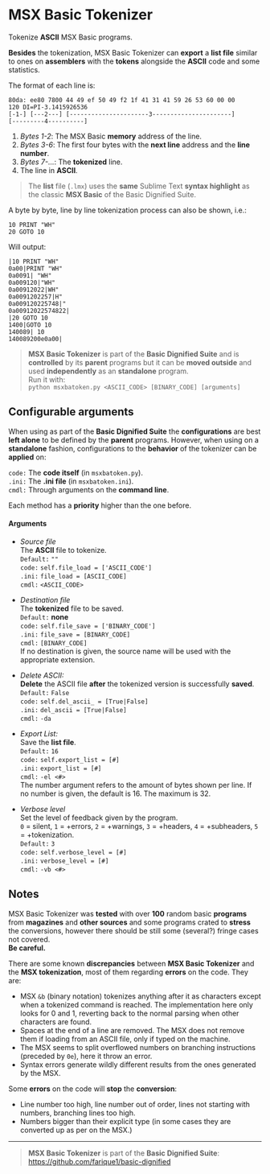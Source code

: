# MSX Basic Tokenizer  
  
Tokenize **ASCII** MSX Basic programs.  
  
**Besides** the tokenization, MSX Basic Tokenizer can **export** a **list file** similar to ones on **assemblers** with the **tokens** alongside the **ASCII** code and some statistics.  
  
  
The format of each line is:  
```  
80da: ee80 7800 44 49 ef 50 49 f2 1f 41 31 41 59 26 53 60 00 00        120 DI=PI-3.1415926536  
[-1-] [---2---] [----------------------3----------------------]        [---------4----------]  
```  
1. *Bytes 1-2*: The MSX Basic **memory** address of the line.  
2. *Bytes 3-6*: The first four bytes with the **next line** address and the **line number**.  
3. *Bytes 7-...*: The **tokenized** line.  
4. The line in **ASCII**.  
  
> The **list** file (`.lmx`) uses the **same** Sublime Text **syntax highlight** as the classic **MSX Basic** of the Basic Dignified Suite.  
  
A byte by byte, line by line tokenization process can also be shown, i.e.:  
```BASIC  
10 PRINT "WH"  
20 GOTO 10  
```  
Will output:  
```  
|10 PRINT "WH"  
0a00|PRINT "WH"  
0a0091| "WH"  
0a009120|"WH"  
0a00912022|WH"  
0a0091202257|H"  
0a009120225748|"  
0a00912022574822|  
|20 GOTO 10  
1400|GOTO 10  
140089| 10  
140089200e0a00|  
```  
  
> **MSX Basic Tokenizer** is part of the **Basic Dignified Suite** and is **controlled** by its **parent** programs but it can be **moved outside** and used **independently** as an **standalone** program.  
Run it with:  
`python msxbatoken.py <ASCII_CODE> [BINARY_CODE] [arguments]`  
  
## Configurable arguments  
  
When using as part of the **Basic Dignified Suite** the **configurations** are best **left alone** to be defined by the **parent** programs. However, when using on a **standalone** fashion, configurations to the **behavior** of the tokenizer can be **applied** on:  
  
`code:` The **code itself**  (in `msxbatoken.py`).  
`.ini:` The **.ini file**  (in `msxbatoken.ini`).  
`cmdl:` Through arguments on the **command line**.  
  
Each method has a **priority** higher than the one before.  
  
#### Arguments  
  
- *Source file*  
The **ASCII** file to tokenize.  
`Default:` `""`  
`code:` `self.file_load = ['ASCII_CODE']`  
`.ini:` `file_load = [ASCII_CODE]`  
`cmdl:` `<ASCII_CODE>`  
  
- *Destination file*  
The **tokenized** file to be saved.  
`Default:` **none**  
`code:` `self.file_save = ['BINARY_CODE']`  
`.ini:` `file_save = [BINARY_CODE]`  
`cmdl:` `[BINARY_CODE]`  
If no destination is given, the source name will be used with the appropriate extension.  
  
- *Delete ASCII:*  
**Delete** the ASCII file **after** the tokenized version is successfully **saved**.  
`Default:` `False`  
`code:` `self.del_ascii_ = [True|False]`  
`.ini:` `del_ascii = [True|False]`  
`cmdl:` `-da`  
  
- *Export List:*  
Save the **list file**.  
`Default:` `16`  
`code:` `self.export_list = [#]`  
`.ini:` `export_list = [#]`  
`cmdl:` `-el <#>`  
The number argument refers to the amount of bytes shown per line. If no number is given, the default is 16. The maximum is 32.  
  
- *Verbose level*  
Set the level of feedback given by the program.  
`0` = silent, `1` = +errors, `2` = +warnings, `3` = +headers, `4` = +subheaders, `5` = +tokenization.  
`Default:` `3`  
`code:` `self.verbose_level = [#]`  
`.ini:` `verbose_level = [#]`  
`cmdl:` `-vb <#>`  
  
  
## Notes  
  
MSX Basic Tokenizer was **tested** with over **100** random basic **programs** from **magazines** and **other sources** and some programs crated to **stress** the conversions, however there should be still some (several?) fringe cases not covered.  
**Be careful.**  
  
There are some known **discrepancies** between **MSX Basic Tokenizer** and the **MSX tokenization**, most of them regarding **errors** on the code. They are:  
- MSX `&b` (binary notation) tokenizes anything after it as characters except when a tokenized command is reached. The implementation here only looks for 0 and 1, reverting back to the normal parsing when other characters are found.  
- Spaces at the end of a line are removed. The MSX does not remove them if loading from an ASCII file, only if typed on the machine.  
- The MSX seems to split overflowed numbers on branching instructions (preceded by `0e`), here it throw an error.  
- Syntax errors generate wildly different results from the ones generated by the MSX.  
  
Some **errors** on the code will **stop** the **conversion**:  
- Line number too high, line number out of order, lines not starting with numbers, branching lines too high.  
- Numbers bigger than their explicit type (in some cases they are converted up as per on the MSX.)  
  
----

> **MSX Basic Tokenizer** is part of the **Basic Dignified Suite**: https://github.com/farique1/basic-dignified  
